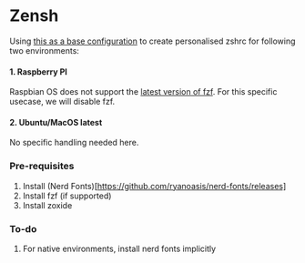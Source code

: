 # Zensh

Using [this as a base configuration](https://github.com/dreamsofautonomy/zensh) to create personalised zshrc for following two environments:

#### 1. Raspberry PI
Raspbian OS does not support the [latest version of fzf](https://github.com/junegunn/fzf?tab=readme-ov-file#linux-packages). For this specific usecase, we will disable fzf.

#### 2. Ubuntu/MacOS latest
No specific handling needed here.

### Pre-requisites
1. Install (Nerd Fonts)[https://github.com/ryanoasis/nerd-fonts/releases]
2. Install fzf (if supported)
3. Install zoxide

### To-do
1. For native environments, install nerd fonts implicitly

